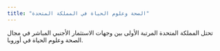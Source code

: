 ```yaml
---
title: "الصحة وعلوم الحياة في المملكة المتحدة"
---
```


تحتل المملكة المتحدة المرتبة الأولى بين وجهات الاستثمار الأجنبي المباشر في مجال الصحة وعلوم الحياة في أوروبا.
